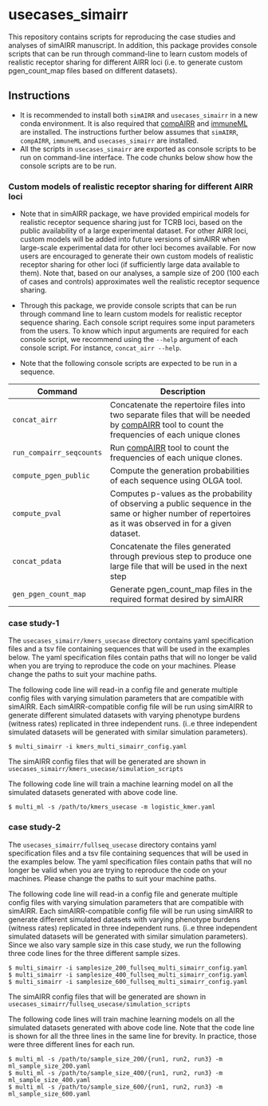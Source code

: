 # usecases_simairr

This repository contains scripts for reproducing the case studies and analyses of simAIRR manuscript. In addition, this package provides console scripts that can be run through command-line to learn custom models of realistic receptor sharing for different AIRR loci (i.e. to generate custom pgen_count_map files based on different datasets).

## Instructions

- It is recommended to install both `simAIRR` and `usecases_simairr` in a new conda environment. It is also required that [compAIRR](https://github.com/uio-bmi/compairr) and [immuneML](https://github.com/uio-bmi/immuneML) are installed. The instructions further below assumes that `simAIRR`, `compAIRR`, `immuneML` and `usecases_simairr` are installed.
- All the scripts in `usecases_simairr` are exported as console scripts to be run on command-line interface. The code chunks below show how the console scripts are to be run.

### Custom models of realistic receptor sharing for different AIRR loci

- Note that in simAIRR package, we have provided empirical models for realistic receptor sequence sharing just for TCRB loci, based on the public availability of a large experimental dataset. For other AIRR loci, custom models will be added into future versions of simAIRR when large-scale experimental data for other loci becomes available. For now users are encouraged to generate their own custom models of realistic receptor sharing for other loci (if sufficiently large data available to them). Note that, based on our analyses, a sample size of 200 (100 each of cases and controls) approximates well the realistic receptor sequence sharing. 

- Through this package, we provide console scripts that can be run through command line to learn custom models for realistic receptor sequence sharing. Each console script requires some input parameters from the users. To know which input arguments are required for each console script, we recommend using the `--help` argument of each console script. For instance, `concat_airr --help`. 

- Note that the following console scripts are expected to be run in a sequence.

| Command | Description                                                                                                                                                                         |
| --- |-------------------------------------------------------------------------------------------------------------------------------------------------------------------------------------|
| `concat_airr` | Concatenate the repertoire files into two separate files that will be needed by [compAIRR](https://github.com/uio-bmi/compairr) tool to count the frequencies of each unique clones |
| `run_compairr_seqcounts` | Run [compAIRR](https://github.com/uio-bmi/compairr) tool to count the frequencies of each unique clones.                                                                            |
| `compute_pgen_public` | Compute the generation probabilities of each sequence using OLGA tool.                                                                                                              |
| `compute_pval` | Computes p-values as the probability of observing a public sequence in the same or higher number of repertoires as it was observed in for a given dataset.                          |
| `concat_pdata` | Concatenate the files generated through previous step to produce one large file that will be used in the next step                                                                  |
| `gen_pgen_count_map` | Generate pgen_count_map files in the required format desired by simAIRR                                                                                                             |


### case study-1

The ```usecases_simairr/kmers_usecase``` directory contains yaml specification files and a tsv file containing sequences that will be used in the examples below. The yaml specification files contain paths that will no longer be valid when you are trying to reproduce the code on your machines. Please change the paths to suit your machine paths.

The following code line will read-in a config file and generate multiple config files with varying simulation parameters that are compatible with simAIRR. Each simAIRR-compatible config file will be run using simAIRR to generate different simulated datasets with varying phenotype burdens (witness rates) replicated in three independent runs. (i..e three independent simulated datasets will be generated with similar simulation parameters). 

```
$ multi_simairr -i kmers_multi_simairr_config.yaml
```
The simAIRR config files that will be generated are shown in ```usecases_simairr/kmers_usecase/simulation_scripts```

The following code line will train a machine learning model on all the simulated datasets generated with above code line.

```
$ multi_ml -s /path/to/kmers_usecase -m logistic_kmer.yaml
```
### case study-2

The ```usecases_simairr/fullseq_usecase``` directory contains yaml specification files and a tsv file containing sequences that will be used in the examples below. The yaml specification files contain paths that will no longer be valid when you are trying to reproduce the code on your machines. Please change the paths to suit your machine paths.

The following code line will read-in a config file and generate multiple config files with varying simulation parameters that are compatible with simAIRR. Each simAIRR-compatible config file will be run using simAIRR to generate different simulated datasets with varying phenotype burdens (witness rates) replicated in three independent runs. (i..e three independent simulated datasets will be generated with similar simulation parameters). Since we also vary sample size in this case study, we run the following three code lines for the three different sample sizes.

```
$ multi_simairr -i samplesize_200_fullseq_multi_simairr_config.yaml
$ multi_simairr -i samplesize_400_fullseq_multi_simairr_config.yaml
$ multi_simairr -i samplesize_600_fullseq_multi_simairr_config.yaml
```

The simAIRR config files that will be generated are shown in ```usecases_simairr/fullseq_usecase/simulation_scripts```

The following code lines will train machine learning models on all the simulated datasets generated with above code line. Note that the code line is shown for all the three lines in the same line for brevity. In practice, those were three different lines for each run.

```
$ multi_ml -s /path/to/sample_size_200/{run1, run2, run3} -m ml_sample_size_200.yaml
$ multi_ml -s /path/to/sample_size_400/{run1, run2, run3} -m ml_sample_size_400.yaml
$ multi_ml -s /path/to/sample_size_600/{run1, run2, run3} -m ml_sample_size_600.yaml
```

